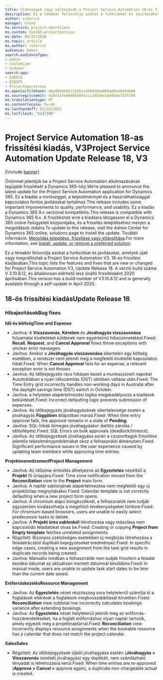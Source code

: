 ```yaml
---
title: Újdonságok vagy változások a Project Service Automation 18-es frissítési kiadásának V3 változatában
description: Ez a témakör felsorolja azokat a funkciókat és javításokat, amelyek elérhetők a Project Service Automation V3. 18-os frissítési kiadásában.
author: ruhercul
manager: kfend
ms.service: project-operations
ms.custom: dyn365-projectservice
ms.date: 04/27/2020
ms.topic: article
ms.author: ruhercul
audience: Admin
search.audienceType:
- admin
- customizer
- enduser
search.app:
- D365CE
- D365PS
- ProjectOperations
ms.openlocfilehash: d6e0bb669513185ca266858ea9b8a89ed6dd4408
ms.sourcegitcommit: 418fa1fe9d605b8faccc2d5dee1b04b4e753f194
ms.translationtype: HT
ms.contentlocale: hu-HU
ms.lasthandoff: 02/10/2021
ms.locfileid: "5147206"
---
```

# <a name="project-service-automation-update-release-18-v3"></a><span data-ttu-id="b5feb-103">Project Service Automation 18-as frissítési kiadás, V3</span><span class="sxs-lookup"><span data-stu-id="b5feb-103">Project Service Automation Update Release 18, V3</span></span>

[!include [banner](../includes/psa-now-project-operations.md)]

<span data-ttu-id="b5feb-104">Örömmel jelentjük be a Project Service Automation alkalmazásának legújabb frissítését a Dynamics 365-höz.</span><span class="sxs-lookup"><span data-stu-id="b5feb-104">We’re pleased to announce the latest update for the Project Service Automation application for Dynamics 365.</span></span> <span data-ttu-id="b5feb-105">Ez a kiadás a minőséggel, a teljesítménnyel és a használhatósággal kapcsolatos fontos javításokat tartalmaz.</span><span class="sxs-lookup"><span data-stu-id="b5feb-105">This release includes some important improvements to quality, performance, and usability.</span></span> <span data-ttu-id="b5feb-106">Ez a kiadás a Dynamics 365 9.x verzióval kompatibilis.</span><span class="sxs-lookup"><span data-stu-id="b5feb-106">This release is compatible with Dynamics 365 9.x.</span></span> <span data-ttu-id="b5feb-107">A frissítéshez erre a kiadásra látogasson el a Dynamics 365 online Felügyeleti központjába, és a frissítés telepítéséhez menjen a megoldások oldalra.</span><span class="sxs-lookup"><span data-stu-id="b5feb-107">To update to this release, visit the Admin Center for Dynamics 365 online, solutions page to install the update.</span></span> <span data-ttu-id="b5feb-108">További információ: [Megoldás telepítése, frissítése vagy eltávolítása](https://docs.microsoft.com/power-platform/admin/install-remove-preferred-solution).</span><span class="sxs-lookup"><span data-stu-id="b5feb-108">For more information, see [Install, update, or remove a preferred solution](https://docs.microsoft.com/power-platform/admin/install-remove-preferred-solution).</span></span>

<span data-ttu-id="b5feb-109">Ez a témakör felsorolja azokat a funkciókat és javításokat, amelyek újak vagy megváltoztak a Project Service Automation V3. 18-es frissítési kiadásában.</span><span class="sxs-lookup"><span data-stu-id="b5feb-109">This topic lists the features and fixes that are new or changed for Project Service Automation V3, Update Release 18.</span></span> <span data-ttu-id="b5feb-110">A verzió build száma V 3.10.8.12, és általánosan elérhető lesz önálló frissítésként 2020 áprilisában.</span><span class="sxs-lookup"><span data-stu-id="b5feb-110">This version has a build number of V3.10.8.12 and is generally available through a self-update in April 2020.</span></span>

## <a name="update-release-18"></a><span data-ttu-id="b5feb-111">18-ös frissítési kiadás</span><span class="sxs-lookup"><span data-stu-id="b5feb-111">Update Release 18</span></span>

### <a name="bug-fixes"></a><span data-ttu-id="b5feb-112">Hibajavítások</span><span class="sxs-lookup"><span data-stu-id="b5feb-112">Bug fixes</span></span>

<span data-ttu-id="b5feb-113">**Idő és költség**</span><span class="sxs-lookup"><span data-stu-id="b5feb-113">**Time and Expense**</span></span>

- <span data-ttu-id="b5feb-114">Javítva: A **Visszavonás**, **Kérelem** és **Jóváhagyás visszavonása** folyamatai kivételeket küldenek nem egyértelmű hibaüzenetekkel.</span><span class="sxs-lookup"><span data-stu-id="b5feb-114">Fixed: **Recall**, **Request**, and **Cancel Approval** flows throw exceptions with unclear error messages.</span></span>
- <span data-ttu-id="b5feb-115">Javítva: Amikor a **Jóváhagyás visszavonása** sikertelen egy költség esetében, a rendszer nem jeleníti meg a megfelelő kivétellel kapcsolatos hibát.</span><span class="sxs-lookup"><span data-stu-id="b5feb-115">Fixed: When **Cancel Approval** fails for an expense, a relevant exception error is not thrown.</span></span>
- <span data-ttu-id="b5feb-116">Javítva: Az Időbejegyzés rács hibásan kezeli a munkaszüneti napokat Ausztráliában a nyári időszámítás (DST) októberi váltása után.</span><span class="sxs-lookup"><span data-stu-id="b5feb-116">Fixed: The Time Entry grid incorrectly handles non-working days in Australia after the daylight savings time (DST) switch in October.</span></span>
- <span data-ttu-id="b5feb-117">Javítva: a helytelen alapértelmezési logika megakadályozza a kiadások beküldését.</span><span class="sxs-lookup"><span data-stu-id="b5feb-117">Fixed: Incorrect defaulting logic prevents submission of expenses.</span></span>
- <span data-ttu-id="b5feb-118">Javítva: Az időbejegyzés jóváhagyásának sikertelensége esetén a jóváhagyás **Függőben** állapotban marad.</span><span class="sxs-lookup"><span data-stu-id="b5feb-118">Fixed: When time entry approval fails, the approval remains in a state of **Pending**.</span></span>
- <span data-ttu-id="b5feb-119">Javítva: SQL-hibák tömeges jóváhagyáskor (kettős zárolás / időtúllépés).</span><span class="sxs-lookup"><span data-stu-id="b5feb-119">Fixed: SQL Errors on bulk approvals (deadlock/timeout).</span></span>
- <span data-ttu-id="b5feb-120">Javítva: Az időbejegyzések jóváhagyása során a csoporttagok frissítése jelentős teljesítményproblémákat okoz a felhasználói élményben.</span><span class="sxs-lookup"><span data-stu-id="b5feb-120">Fixed: Significant performance issues in the user experience caused by updating team members while approving time entries.</span></span>

<span data-ttu-id="b5feb-121">**Projektmenedzsment**</span><span class="sxs-lookup"><span data-stu-id="b5feb-121">**Project Management**</span></span>

- <span data-ttu-id="b5feb-122">Javítva: Az időzóna-értesítés áthelyezve az **Egyeztetés** nézetből a **Projekt** fő űrlapjára.</span><span class="sxs-lookup"><span data-stu-id="b5feb-122">Fixed: Time zone notification moved from the **Reconciliation** view to the **Project** main form.</span></span>
- <span data-ttu-id="b5feb-123">Javítva: A naptár sablonjának alapértelmezése nem megfelelő egy új projektűrlap megnyitásakor.</span><span class="sxs-lookup"><span data-stu-id="b5feb-123">Fixed: Calendar template is not correctly defaulting when a new project form opens.</span></span>
- <span data-ttu-id="b5feb-124">Javítva: A chromium alapú böngészőknél, a felhasználók nem tudják egyszerűen kiválaszthatja a megelőző tevékenységeket törlésre.</span><span class="sxs-lookup"><span data-stu-id="b5feb-124">Fixed: For chromium-based browsers, users are unable to easily select predecessor tasks to delete.</span></span>
- <span data-ttu-id="b5feb-125">Javítva: A **Projekt üres sablonból** létrehozása vagy másolása nem kapcsolódó feladatokat olvas be.</span><span class="sxs-lookup"><span data-stu-id="b5feb-125">Fixed: Creating or copying **Project from Empty template** fetches unrelated assignments.</span></span>
- <span data-ttu-id="b5feb-126">Rögzített: Bizonyos szélsőséges esetekben új megbízás létrehozása a feladatrácsból duplikált bejegyzéseket eredményez.</span><span class="sxs-lookup"><span data-stu-id="b5feb-126">Fixed: In specific edge cases, creating a new assignment from the task grid results in duplicate records being created.</span></span>
- <span data-ttu-id="b5feb-127">Javítva: Manuális módban a felhasználók nem tudják frissíteni a feladat kezdési dátumát az aktuálisan mentett dátumnál későbbire.</span><span class="sxs-lookup"><span data-stu-id="b5feb-127">Fixed: In manual mode, users are unable to update task start dates to be later than the current date saved.</span></span>

<span data-ttu-id="b5feb-128">**Erőforráskezelés**</span><span class="sxs-lookup"><span data-stu-id="b5feb-128">**Resource Management**</span></span>

- <span data-ttu-id="b5feb-129">Javítva: Az **Egyeztetés** nézet részösszeg sora helytelenül számítja ki a foglalások eltérését a foglalások meghosszabbítását követően.</span><span class="sxs-lookup"><span data-stu-id="b5feb-129">Fixed: **Reconciliation** view subtotal row incorrectly calculates bookings variance after extending bookings.</span></span>
- <span data-ttu-id="b5feb-130">Javítva: Az **Egyeztetés** nézet helytelenül jeleníti meg az erőforrás-hozzárendeléseket, ha a foglalt erőforráshoz olyan naptár tartozik, amely egyezik meg a projektnaptárral.</span><span class="sxs-lookup"><span data-stu-id="b5feb-130">Fixed: **Reconciliation** view incorrectly displays resource assignments when the bookable resource has a calendar that does not match the project calendar.</span></span>

<span data-ttu-id="b5feb-131">**Sales**</span><span class="sxs-lookup"><span data-stu-id="b5feb-131">**Sales**</span></span>

- <span data-ttu-id="b5feb-132">Rögzített: Az időbejegyzések újbóli jóváhagyása esetén (**Jóváhagyás > Visszavonás** ismételt jóváhagyás) egy duplikált, nem számlázható tényadat is létrehozásra kerül.</span><span class="sxs-lookup"><span data-stu-id="b5feb-132">Fixed: When time entries are re-approved (**Approve > Cancel >** approve again), a duplicate non-chargeable actual is created.</span></span>
